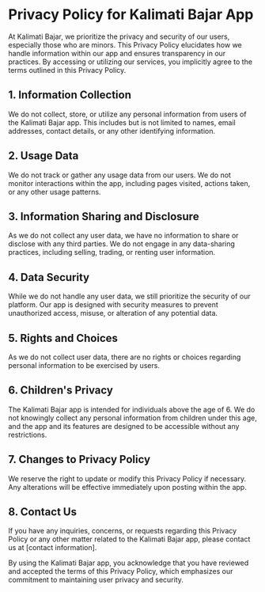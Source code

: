 # Privacy Policy for Kalimati Bajar App

At Kalimati Bajar, we prioritize the privacy and security of our users, especially those who are minors. This Privacy Policy elucidates how we handle information within our app and ensures transparency in our practices. By accessing or utilizing our services, you implicitly agree to the terms outlined in this Privacy Policy.

## 1. Information Collection

We do not collect, store, or utilize any personal information from users of the Kalimati Bajar app. This includes but is not limited to names, email addresses, contact details, or any other identifying information.

## 2. Usage Data

We do not track or gather any usage data from our users. We do not monitor interactions within the app, including pages visited, actions taken, or any other usage patterns.

## 3. Information Sharing and Disclosure

As we do not collect any user data, we have no information to share or disclose with any third parties. We do not engage in any data-sharing practices, including selling, trading, or renting user information.

## 4. Data Security

While we do not handle any user data, we still prioritize the security of our platform. Our app is designed with security measures to prevent unauthorized access, misuse, or alteration of any potential data.

## 5. Rights and Choices

As we do not collect user data, there are no rights or choices regarding personal information to be exercised by users.

## 6. Children's Privacy

The Kalimati Bajar app is intended for individuals above the age of 6. We do not knowingly collect any personal information from children under this age, and the app and its features are designed to be accessible without any restrictions.

## 7. Changes to Privacy Policy

We reserve the right to update or modify this Privacy Policy if necessary. Any alterations will be effective immediately upon posting within the app.

## 8. Contact Us

If you have any inquiries, concerns, or requests regarding this Privacy Policy or any other matter related to the Kalimati Bajar app, please contact us at [contact information].

By using the Kalimati Bajar app, you acknowledge that you have reviewed and accepted the terms of this Privacy Policy, which emphasizes our commitment to maintaining user privacy and security.
